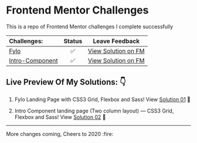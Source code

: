 # Frontend Mentor Challenges

This is a repo of Frontend Mentor challenges I complete successfully

|Challenges:|Status |Leave Feedback|
|:----------|:------:|:--------------:|
|[Fylo](https://github.com/simeon4real/Frontend-Mentor/tree/master/fylo)| ✅| [View Solution on FM](https://www.frontendmentor.io/solutions/fylo-landing-page-using-css-grid-flexbox-sass-and-bem-NA0JyxIH) |
|[Intro-Component](https://github.com/simeon4real/Frontend-Mentor/tree/master/intro-component-sign-up)| ✅|  [View Solution on FM](https://www.frontendmentor.io/solutions/sass-html5-npm-2mhsUOnR) |


## Live Preview Of My Solutions: 👇

1. Fylo Landing Page with CSS3 Grid, Flexbox and Sass!
View [Solution 01](https://simeon4real.github.io/fylo/) 📌

2. Intro Component landing page (Two column layout) &mdash; CSS3 Grid, Flexbox and Sass!
View [Solution 02](https://simeon4real.github.io/Frontendmentor-challenge/) 📌


<hr>
More changes coming, Cheers to 2020 :fire: 
